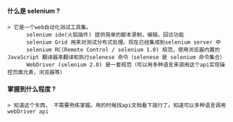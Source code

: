 #### 什么是 selenium ?
    > 它是一个web自动化测试工具集。
          selenium ide(火狐插件) 提供简单的脚本录制，编辑，回访功能
          selenium Grid 用来对测试分布式处理。现在已经集成到selenium server 中
          selenium RC(Remote Control / selenium 1.0) 规范，使用浏览器内置的 JavaScript 翻译器来翻译和执行selenese 命令（selenese 是 selenium 命令集合）
          WebDriver (selenium 2.0) 是一套规范（可以用多种语言来调用这个api实现操控页面元素，浏览器等）
#### 掌握到什么程度 ?
    > 知道这个东西， 不需要熟练掌握。用的时候找api文档看下就行了。知道可以多种语言调用webDriver api

